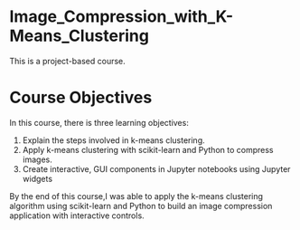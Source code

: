 # Image_Compression_with_K-Means_Clustering
This is a project-based course. 
# Course Objectives
In this course, there is three learning objectives:
1. Explain the steps involved in k-means clustering.
2. Apply k-means clustering with scikit-learn and Python to compress images.
3. Create interactive, GUI components in Jupyter notebooks using Jupyter widgets

By the end of this course,I was able to apply the k-means clustering algorithm using scikit-learn and Python to build an image compression application with interactive controls.
